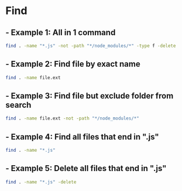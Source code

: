 # Find

## - Example 1: All in 1 command

```bash
find . -name "*.js" -not -path "*/node_modules/*" -type f -delete
```

## - Example 2: Find file by exact name

```bash
find . -name file.ext
```

## - Example 3: Find file but exclude folder from search

```bash
find . -name file.ext -not -path "*/node_modules/*"
```

## - Example 4: Find all files that end in ".js"

```bash
find . -name "*.js"
```

## - Example 5: Delete all files that end in ".js"

```bash
find . -name "*.js" -delete
```
